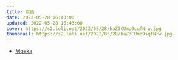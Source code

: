 ```yaml
---
title: 友链
date: 2022-05-28 16:43:00
updated: 2022-05-28 16:43:00
cover: https://s2.loli.net/2022/05/28/haZ3CUmo9sqfNrw.jpg
thumbnail: https://s2.loli.net/2022/05/28/haZ3CUmo9sqfNrw.jpg
---
```


- [Moeka](https://MoeClue.com/)

